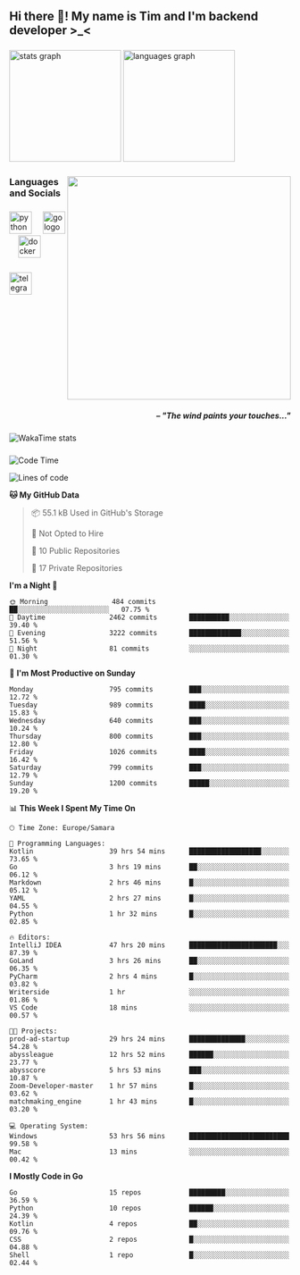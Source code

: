 <h2 align="left">Hi there 👋! My name is Tim and I'm backend developer >_<</h2>

###

<div align="left">
  <img src="https://github-readme-stats-qilm.vercel.app/api?username=intezya&hide_title=false&hide_rank=false&show_icons=true&include_all_commits=true&count_private=true&disable_animations=false&theme=tokyonight&locale=en&hide_border=true&order=1&show=prs_merged&hide=issues" height="200" alt="stats graph"  />
  <img src="https://github-readme-stats-qilm.vercel.app/api/top-langs?username=intezya&locale=en&hide_title=false&layout=donut&langs_count=5&theme=tokyonight&hide_border=true&order=2&exclude_repo=github-readme-stats&hide=mako" height="200" alt="languages graph"  />
</div>

###

<img align="right" height="400" src="https://i.pinimg.com/736x/99/d9/d9/99d9d9ecd844a351ae877f4df30d82ab.jpg"  />

###

<h3 align="left">Languages and Socials</h3>

###

<div align="left">
  <img src="https://cdn.jsdelivr.net/gh/devicons/devicon/icons/python/python-original.svg" height="40" alt="python logo"  />
  <img width="12" />
  <img src="https://cdn.simpleicons.org/go/00ADD8" height="40" alt="go logo"  />
  <img width="12" />
  <img src="https://cdn.jsdelivr.net/gh/devicons/devicon/icons/docker/docker-original.svg" height="40" alt="docker logo"  />
</div>

###

<div align="left">
  <a href="https://t.me/lezviesput">
    <img src="https://img.shields.io/static/v1?message=Telegram&logo=telegram&label=&color=2CA5E0&logoColor=white&labelColor=&style=for-the-badge" height="40" alt="telegram logo"  />
  </a>
</div>

###

<br clear="both">

<h5 align="right">– "The wind paints your touches..."</h5>

###

<picture>
	<source
		srcset="https://github-readme-stats-qilm.vercel.app/api/wakatime?username=intezya&theme=tokyonight&layout=compact&hide_border=true"
		media="(prefers-color-scheme: dark)%2C (prefers-color-scheme: no-preference)"
	/>
	<img alt="WakaTime stats" src="https://github-readme-stats-qilm.vercel.app/api/wakatime?username=intezya&theme=tokyonight&layout=compact&hide_border=true&"/>
</picture>

###

<!--START_SECTION:waka-->
![Code Time](http://img.shields.io/badge/Code%20Time-413%20hrs%2016%20mins-blue)

![Lines of code](https://img.shields.io/badge/From%20Hello%20World%20I%27ve%20Written-807.2%20thousand%20lines%20of%20code-blue)

**🐱 My GitHub Data** 

> 📦 55.1 kB Used in GitHub's Storage 
 > 
> 🚫 Not Opted to Hire
 > 
> 📜 10 Public Repositories 
 > 
> 🔑 17 Private Repositories 
 > 
**I'm a Night 🦉** 

```text
🌞 Morning                484 commits         ██░░░░░░░░░░░░░░░░░░░░░░░   07.75 % 
🌆 Daytime                2462 commits        ██████████░░░░░░░░░░░░░░░   39.40 % 
🌃 Evening                3222 commits        █████████████░░░░░░░░░░░░   51.56 % 
🌙 Night                  81 commits          ░░░░░░░░░░░░░░░░░░░░░░░░░   01.30 % 
```
📅 **I'm Most Productive on Sunday** 

```text
Monday                   795 commits         ███░░░░░░░░░░░░░░░░░░░░░░   12.72 % 
Tuesday                  989 commits         ████░░░░░░░░░░░░░░░░░░░░░   15.83 % 
Wednesday                640 commits         ███░░░░░░░░░░░░░░░░░░░░░░   10.24 % 
Thursday                 800 commits         ███░░░░░░░░░░░░░░░░░░░░░░   12.80 % 
Friday                   1026 commits        ████░░░░░░░░░░░░░░░░░░░░░   16.42 % 
Saturday                 799 commits         ███░░░░░░░░░░░░░░░░░░░░░░   12.79 % 
Sunday                   1200 commits        █████░░░░░░░░░░░░░░░░░░░░   19.20 % 
```


📊 **This Week I Spent My Time On** 

```text
🕑︎ Time Zone: Europe/Samara

💬 Programming Languages: 
Kotlin                   39 hrs 54 mins      ██████████████████░░░░░░░   73.65 % 
Go                       3 hrs 19 mins       ██░░░░░░░░░░░░░░░░░░░░░░░   06.12 % 
Markdown                 2 hrs 46 mins       █░░░░░░░░░░░░░░░░░░░░░░░░   05.12 % 
YAML                     2 hrs 27 mins       █░░░░░░░░░░░░░░░░░░░░░░░░   04.55 % 
Python                   1 hr 32 mins        █░░░░░░░░░░░░░░░░░░░░░░░░   02.85 % 

🔥 Editors: 
IntelliJ IDEA            47 hrs 20 mins      ██████████████████████░░░   87.39 % 
GoLand                   3 hrs 26 mins       ██░░░░░░░░░░░░░░░░░░░░░░░   06.35 % 
PyCharm                  2 hrs 4 mins        █░░░░░░░░░░░░░░░░░░░░░░░░   03.82 % 
Writerside               1 hr                ░░░░░░░░░░░░░░░░░░░░░░░░░   01.86 % 
VS Code                  18 mins             ░░░░░░░░░░░░░░░░░░░░░░░░░   00.57 % 

🐱‍💻 Projects: 
prod-ad-startup          29 hrs 24 mins      ██████████████░░░░░░░░░░░   54.28 % 
abyssleague              12 hrs 52 mins      ██████░░░░░░░░░░░░░░░░░░░   23.77 % 
abysscore                5 hrs 53 mins       ███░░░░░░░░░░░░░░░░░░░░░░   10.87 % 
Zoom-Developer-master    1 hr 57 mins        █░░░░░░░░░░░░░░░░░░░░░░░░   03.62 % 
matchmaking_engine       1 hr 43 mins        █░░░░░░░░░░░░░░░░░░░░░░░░   03.20 % 

💻 Operating System: 
Windows                  53 hrs 56 mins      █████████████████████████   99.58 % 
Mac                      13 mins             ░░░░░░░░░░░░░░░░░░░░░░░░░   00.42 % 
```

**I Mostly Code in Go** 

```text
Go                       15 repos            █████████░░░░░░░░░░░░░░░░   36.59 % 
Python                   10 repos            ██████░░░░░░░░░░░░░░░░░░░   24.39 % 
Kotlin                   4 repos             ██░░░░░░░░░░░░░░░░░░░░░░░   09.76 % 
CSS                      2 repos             █░░░░░░░░░░░░░░░░░░░░░░░░   04.88 % 
Shell                    1 repo              █░░░░░░░░░░░░░░░░░░░░░░░░   02.44 % 
```




<!--END_SECTION:waka-->
